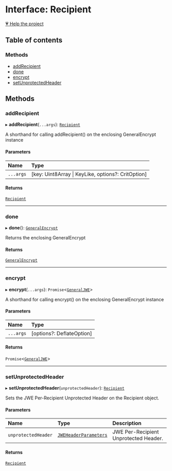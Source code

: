 # Interface: Recipient

[💗 Help the project](https://github.com/sponsors/panva)

## Table of contents

### Methods

- [addRecipient](jwe_general_encrypt.Recipient.md#addrecipient)
- [done](jwe_general_encrypt.Recipient.md#done)
- [encrypt](jwe_general_encrypt.Recipient.md#encrypt)
- [setUnprotectedHeader](jwe_general_encrypt.Recipient.md#setunprotectedheader)

## Methods

### addRecipient

▸ **addRecipient**(`...args`): [`Recipient`](jwe_general_encrypt.Recipient.md)

A shorthand for calling addRecipient() on the enclosing GeneralEncrypt instance

#### Parameters

| Name | Type |
| :------ | :------ |
| `...args` | [key: Uint8Array \| KeyLike, options?: CritOption] |

#### Returns

[`Recipient`](jwe_general_encrypt.Recipient.md)

___

### done

▸ **done**(): [`GeneralEncrypt`](../classes/jwe_general_encrypt.GeneralEncrypt.md)

Returns the enclosing GeneralEncrypt

#### Returns

[`GeneralEncrypt`](../classes/jwe_general_encrypt.GeneralEncrypt.md)

___

### encrypt

▸ **encrypt**(`...args`): `Promise`<[`GeneralJWE`](types.GeneralJWE.md)\>

A shorthand for calling encrypt() on the enclosing GeneralEncrypt instance

#### Parameters

| Name | Type |
| :------ | :------ |
| `...args` | [options?: DeflateOption] |

#### Returns

`Promise`<[`GeneralJWE`](types.GeneralJWE.md)\>

___

### setUnprotectedHeader

▸ **setUnprotectedHeader**(`unprotectedHeader`): [`Recipient`](jwe_general_encrypt.Recipient.md)

Sets the JWE Per-Recipient Unprotected Header on the Recipient object.

#### Parameters

| Name | Type | Description |
| :------ | :------ | :------ |
| `unprotectedHeader` | [`JWEHeaderParameters`](types.JWEHeaderParameters.md) | JWE Per-Recipient Unprotected Header. |

#### Returns

[`Recipient`](jwe_general_encrypt.Recipient.md)
